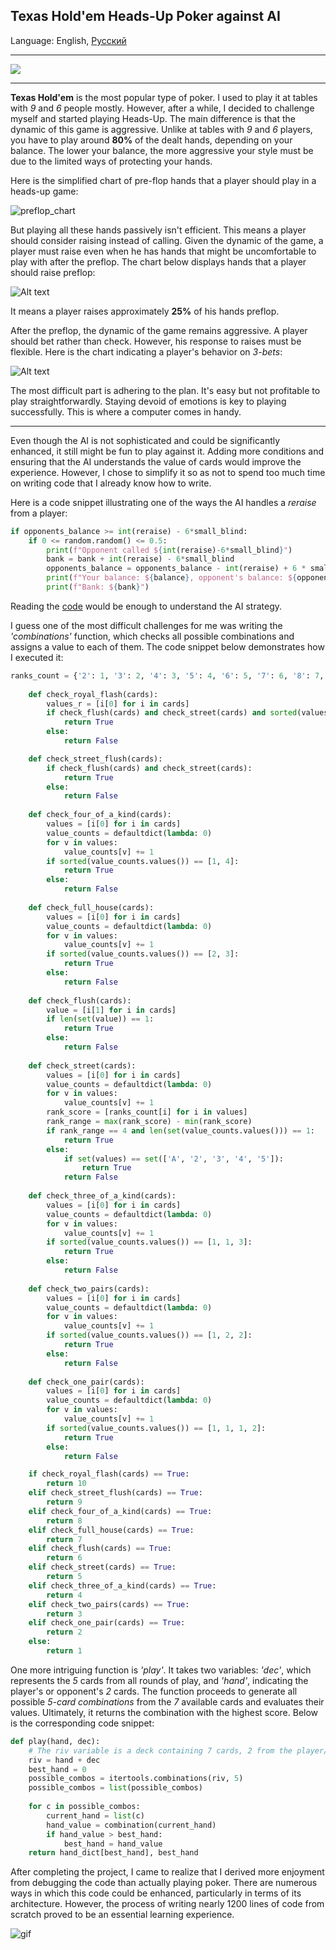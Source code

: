## Texas Hold'em Heads-Up Poker against AI

Language: English, [Русский](Readme_rus.md)
___
![](Pictures/main_theme.jpg)
___
__Texas Hold'em__ is the most popular type of poker. I used to play it at tables with _9_ and _6_ people mostly. However, after a while, I decided to challenge myself and started playing Heads-Up. The main difference is that the dynamic of this game is aggressive. Unlike at tables with _9_ and _6_ players, you have to play around __80%__ of the dealt hands, depending on your balance. The lower your balance, the more aggressive your style must be due to the limited ways of protecting your hands.

Here is the simplified chart of pre-flop hands that a player should play in a heads-up game:

![preflop_chart](Pictures/heads_up_preflop_chart.png)

But playing all these hands passively isn't efficient. This means a player should consider raising instead of calling. Given the dynamic of the game, a player must raise even when he has hands that might be uncomfortable to play with after the preflop. The chart below displays hands that a player should raise preflop:

![Alt text](Pictures/preflop_raise.png)

It means a player raises approximately __25%__ of his hands preflop.

After the preflop, the dynamic of the game remains aggressive. A player should bet rather than check. However, his response to raises must be flexible. Here is the chart indicating a player's behavior on _3-bets_:

![Alt text](Pictures/3bet_chart.png)

The most difficult part is adhering to the plan. It's easy but not profitable to play straightforwardly. Staying devoid of emotions is key to playing successfully. This is where a computer comes in handy.
___
Even though the AI is not sophisticated and could be significantly enhanced, it still might be fun to play against it. Adding more conditions and ensuring that the AI understands the value of cards would improve the experience. However, I chose to simplify it so as not to spend too much time on writing code that I already know how to write.

Here is a code snippet illustrating one of the ways the AI handles a _reraise_ from a player:

```Python
if opponents_balance >= int(reraise) - 6*small_blind:
    if 0 <= random.random() <= 0.5:
        print(f"Opponent called ${int(reraise)-6*small_blind}")
        bank = bank + int(reraise) - 6*small_blind
        opponents_balance = opponents_balance - int(reraise) + 6 * small_blind
        print(f"Your balance: ${balance}, opponent's balance: ${opponents_balance}")
        print(f"Bank: ${bank}")
```

Reading the [code](Poker_Playground.py) would be enough to understand the AI strategy.

I guess one of the most difficult challenges for me was writing the _'combinations'_ function, which checks all possible combinations and assigns a value to each of them. The code snippet below demonstrates how I executed it:

```Python
ranks_count = {'2': 1, '3': 2, '4': 3, '5': 4, '6': 5, '7': 6, '8': 7, '9': 8, 'T': 9, 'J': 10, 'Q': 11, 'K': 12, 'A': 13}
    
    def check_royal_flash(cards):
        values_r = [i[0] for i in cards]
        if check_flush(cards) and check_street(cards) and sorted(values_r) == ['A', 'J', 'K', 'Q', 'T']:
            return True
        else:
            return False

    def check_street_flush(cards):
        if check_flush(cards) and check_street(cards):
            return True
        else:
            return False
        
    def check_four_of_a_kind(cards):
        values = [i[0] for i in cards]
        value_counts = defaultdict(lambda: 0)
        for v in values:
            value_counts[v] += 1
        if sorted(value_counts.values()) == [1, 4]:
            return True
        else:
            return False
        
    def check_full_house(cards):
        values = [i[0] for i in cards]
        value_counts = defaultdict(lambda: 0)
        for v in values:
            value_counts[v] += 1
        if sorted(value_counts.values()) == [2, 3]:
            return True
        else:
            return False
        
    def check_flush(cards):
        value = [i[1] for i in cards]
        if len(set(value)) == 1:
            return True
        else:
            return False
        
    def check_street(cards):
        values = [i[0] for i in cards]
        value_counts = defaultdict(lambda: 0)
        for v in values:
            value_counts[v] += 1
        rank_score = [ranks_count[i] for i in values]
        rank_range = max(rank_score) - min(rank_score)
        if rank_range == 4 and len(set(value_counts.values())) == 1:
            return True
        else:
            if set(values) == set(['A', '2', '3', '4', '5']):
                return True
            return False
        
    def check_three_of_a_kind(cards):
        values = [i[0] for i in cards]
        value_counts = defaultdict(lambda: 0)
        for v in values:
            value_counts[v] += 1
        if sorted(value_counts.values()) == [1, 1, 3]:
            return True
        else:
            return False
        
    def check_two_pairs(cards):
        values = [i[0] for i in cards]
        value_counts = defaultdict(lambda: 0)
        for v in values:
            value_counts[v] += 1
        if sorted(value_counts.values()) == [1, 2, 2]:
            return True
        else:
            return False
        
    def check_one_pair(cards):
        values = [i[0] for i in cards]
        value_counts = defaultdict(lambda: 0)
        for v in values:
            value_counts[v] += 1
        if sorted(value_counts.values()) == [1, 1, 1, 2]:
            return True
        else:
            return False

    if check_royal_flash(cards) == True:
        return 10
    elif check_street_flush(cards) == True:
        return 9
    elif check_four_of_a_kind(cards) == True:
        return 8
    elif check_full_house(cards) == True:
        return 7
    elif check_flush(cards) == True:
        return 6
    elif check_street(cards) == True:
        return 5
    elif check_three_of_a_kind(cards) == True:
        return 4
    elif check_two_pairs(cards) == True:
        return 3
    elif check_one_pair(cards) == True:
        return 2
    else:
        return 1
```

One more intriguing function is _'play'_. It takes two variables: _'dec'_, which represents the _5_ cards from all rounds of play, and _'hand'_, indicating the player's or opponent's _2_ cards. The function proceeds to generate all possible _5-card combinations_ from the _7_ available cards and evaluates their values. Ultimately, it returns the combination with the highest score. Below is the corresponding code snippet:

```Python
def play(hand, dec):
    # The riv variable is a deck containing 7 cards, 2 from the player/opponent and 5 from 3 rounds of playing
    riv = hand + dec
    best_hand = 0
    possible_combos = itertools.combinations(riv, 5)
    possible_combos = list(possible_combos)
    
    for c in possible_combos:
        current_hand = list(c)
        hand_value = combination(current_hand)
        if hand_value > best_hand:
            best_hand = hand_value
    return hand_dict[best_hand], best_hand
```

After completing the project, I came to realize that I derived more enjoyment from debugging the code than actually playing poker. There are numerous ways in which this code could be enhanced, particularly in terms of its architecture. However, the process of writing nearly 1200 lines of code from scratch proved to be an essential learning experience.

![gif](https://i.gifer.com/7aKz.gif)
